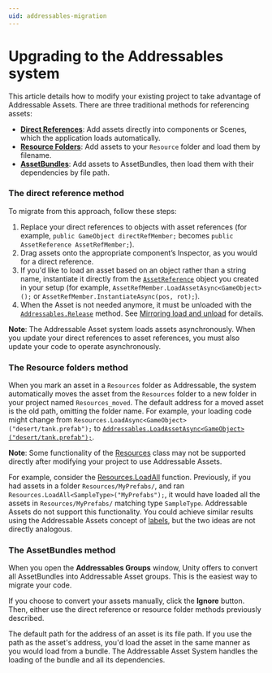```yaml
---
uid: addressables-migration
---
```

# Upgrading to the Addressables system
This article details how to modify your existing project to take advantage of Addressable Assets. There are three traditional methods for referencing assets:

* **[Direct References](#the-direct-reference-method)**: Add assets directly into components or Scenes, which the application loads automatically. 
* **[Resource Folders](#the-resource-folders-method)**: Add assets to your `Resource` folder and load them by filename.
* **[AssetBundles](#the-assetbundles-method)**: Add assets to AssetBundles, then load them with their dependencies by file path.

### The direct reference method
To migrate from this approach, follow these steps:

1. Replace your direct references to objects with asset references (for example, `public GameObject directRefMember;` becomes `public AssetReference AssetRefMember;`).
2. Drag assets onto the appropriate component’s Inspector, as you would for a direct reference.
3. If you'd like to load an asset based on an object rather than a string name, instantiate it directly from the [`AssetReference`](xref:UnityEngine.AddressableAssets.AssetReference) object you created in your setup (for example, `AssetRefMember.LoadAssetAsync<GameObject>();` or `AssetRefMember.InstantiateAsync(pos, rot);`).
4. When the Asset is not needed anymore, it must be unloaded with the [`Addressables.Release`](xref:UnityEngine.AddressableAssets.Addressables.Release``1(``0)) method. See [Mirroring load and unload](MemoryManagement.md#mirroring-load-and-unload) for details.

**Note**: The Addressable Asset system loads assets asynchronously. When you update your direct references to asset references, you must also update your code to operate asynchronously.

### The Resource folders method
When you mark an asset in a `Resources` folder as Addressable, the system automatically moves the asset from the `Resources` folder to a new folder in your project named `Resources_moved`. The default address for a moved asset is the old path, omitting the folder name. For example, your loading code might change from `Resources.LoadAsync<GameObject>("desert/tank.prefab");` to [`Addressables.LoadAssetAsync<GameObject>("desert/tank.prefab");`](xref:UnityEngine.AddressableAssets.Addressables.LoadAssetsAsync``1(System.Collections.Generic.IList{UnityEngine.ResourceManagement.ResourceLocations.IResourceLocation},System.Action{``0})).

**Note**: Some functionality of the [Resources](https://docs.unity3d.com/ScriptReference/Resources.html "Resources") class may not be supported directly after modifying your project to use Addressable Assets.

For example, consider the [Resources.LoadAll](https://docs.unity3d.com/ScriptReference/Resources.LoadAll.html "Resources.LoadAll") function. Previously, if you had assets in a folder `Resources/MyPrefabs/`, and ran `Resources.LoadAll<SampleType>("MyPrefabs");`, it would have loaded all the assets in `Resources/MyPrefabs/` matching type `SampleType`. Addressable Assets do not support this functionality.  You could achieve similar results using the Addressable Assets concept of [labels](AddressableAssetsOverview.md), but the two ideas are not directly analogous. 

### The AssetBundles method
When you open the **Addressables Groups** window, Unity offers to convert all AssetBundles into Addressable Asset groups. This is the easiest way to migrate your code.

If you choose to convert your assets manually, click the **Ignore** button. Then, either use the direct reference or resource folder methods previously described.

The default path for the address of an asset is its file path. If you use the path as the asset's address, you'd load the asset in the same manner as you would load from a bundle. The Addressable Asset System handles the loading of the bundle and all its dependencies.